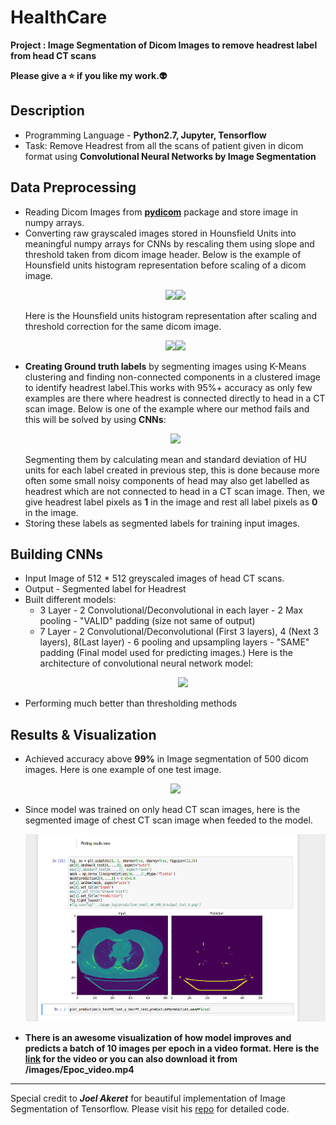 # HealthCare
**Project : Image Segmentation of Dicom Images to remove headrest label from head CT scans**

**Please give a :star: if you like my work.:alien:**

## Description

 - Programming Language - **Python2.7, Jupyter, Tensorflow**
 - Task: Remove Headrest from all the scans of patient given in dicom format using **Convolutional Neural Networks by Image Segmentation**
 
## Data Preprocessing

 - Reading Dicom Images from **[pydicom](https://pypi.python.org/pypi/pydicom)** package and store image in numpy arrays.
 - Converting raw grayscaled images stored in Hounsfield Units into meaningful numpy arrays for CNNs by rescaling them using slope and threshold taken from dicom image header. Below is the example of Hounsfield units histogram representation before scaling of a dicom image.<p align = "center"><img src = 'https://user-images.githubusercontent.com/14862231/35968316-7b43faac-0ce9-11e8-9336-5cca93d9fc19.png' height = '200'/><img src = 'https://user-images.githubusercontent.com/14862231/35968263-5cca85f0-0ce9-11e8-8a1d-8668b128892d.png' height = '200'/></p>
 Here is the Hounsfield units histogram representation after scaling and threshold correction for the same dicom image.<p align = "center"><img src = 'https://user-images.githubusercontent.com/14862231/35968345-900d24cc-0ce9-11e8-8709-f70015691abf.png' height = '200'/><img src = 'https://user-images.githubusercontent.com/14862231/35968009-a4fa6292-0ce8-11e8-97a2-7662fc6b184e.png' height = '200'/></p>
 - **Creating Ground truth labels** by segmenting images using K-Means clustering and finding non-connected components in a clustered image to identify headrest label.This works with 95%+ accuracy as only few examples are there where headrest is connected directly to head in a CT scan image. Below is one of the example where our method fails and this will be solved by using **CNNs**:<p align = "center"><img src = 'https://user-images.githubusercontent.com/14862231/35968652-886ea05a-0cea-11e8-846d-faebc717d952.png' height = '200'></p> Segmenting them by calculating mean and standard deviation of HU units for each label created in previous step, this is done because more often some small noisy components of head may also get labelled as headrest which are not connected to head in a CT scan image. Then, we give headrest label pixels as **1** in the image and rest all label pixels as **0** in the image. 
 - Storing these labels as segmented labels for training input images.

## Building CNNs
 - Input Image of 512 * 512 greyscaled images of head CT scans.
 - Output - Segmented label for Headrest
 - Built different models:
   - 3 Layer - 2 Convolutional/Deconvolutional in each layer - 2 Max pooling - "VALID" padding (size not same of output)
   - 7 Layer - 2 Convolutional/Deconvolutional (First 3 layers), 4 (Next 3 layers), 8(Last layer) - 6 pooling and upsampling layers - "SAME" padding (Final model used for predicting images.) Here is the architecture of convolutional neural network model:<p align="center"><img src = "https://user-images.githubusercontent.com/14862231/35969397-b70f3634-0cec-11e8-93dc-383b670804f4.png" height = "300"></p>
 - Performing much better than thresholding methods
 
## Results & Visualization
 - Achieved accuracy above **99%** in Image segmentation of 500 dicom images. Here is one example of one test image.<p align= "center"><img src = "https://user-images.githubusercontent.com/14862231/35969504-0e3bb798-0ced-11e8-80b1-29e0fe1a48b8.png" height = "300"></p>
 - Since model was trained on only head CT scan images, here is the segmented image of chest CT scan image when feeded to the model.<p align = "center"><img src = 'images/chest_prediction.png' height = '300'></p>
 - **There is an awesome visualization of how model improves and predicts a batch of 10 images per epoch in a video format. Here is the [link](https://github.com/harsh1795/CNN-DICOM-Segmentation/blob/master/images/Epoc_video.mp4) for the video or you can also download it from /images/Epoc_video.mp4** 
___   
Special credit to ***Joel Akeret*** for beautiful implementation of Image Segmentation of Tensorflow. Please visit his [repo](https://github.com/jakeret/tf_unet) for detailed code.
